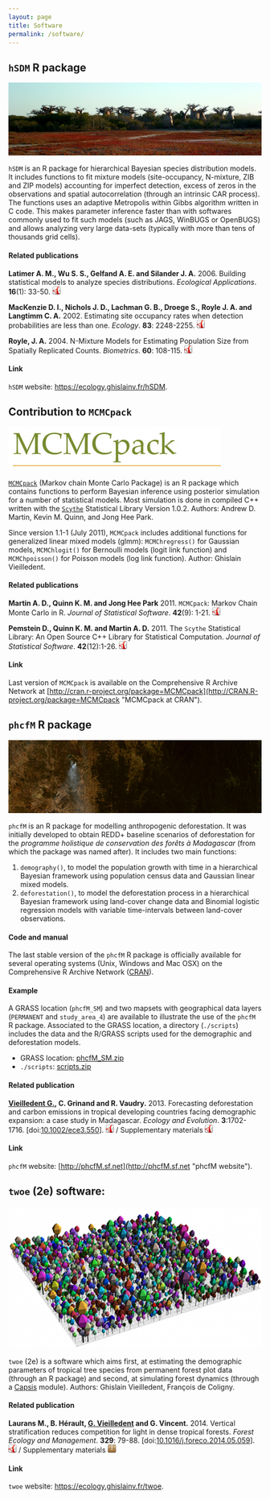 ```yaml
---
layout: page
title: Software
permalink: /software/
---
```


## `hSDM` R package

<div id="img_software">
  <img src="/images/software/Agrandidieri.jpg" alt="Adansonia grandidieri"/>
</div>

`hSDM` is an R package for hierarchical Bayesian species distribution models. It includes functions to fit mixture models (site-occupancy, N-mixture, ZIB and ZIP models) accounting for imperfect detection, excess of zeros in the observations and spatial autocorrelation (through an intrinsic CAR process). The functions uses an adaptive Metropolis within Gibbs algorithm written in C code. This makes parameter inference faster than with softwares commonly used to fit such models (such as JAGS, WinBUGS or OpenBUGS) and allows analyzing very large data-sets (typically with more than tens of thousands grid cells).

#### Related publications

**Latimer A. M., Wu S. S., Gelfand A. E. and Silander J. A.** 2006\. Building statistical models to analyze species distributions. _Ecological Applications_. **16**(1): 33-50\. [![manuscript in pdf](/images/logos/logo-pdf.png "manuscript in pdf")](/publications/biblio/Latimer2006-EcologicalApplications.pdf)

**MacKenzie D. I., Nichols J. D., Lachman G. B., Droege S., Royle J. A. and Langtimm C. A.** 2002\. Estimating site occupancy rates when detection probabilities are less than one. _Ecology_. **83**: 2248-2255\. [![manuscript in pdf](/images/logos/logo-pdf.png "manuscript in pdf")](/publications/biblio/MacKenzie2002-Ecology.pdf)

**Royle, J. A.** 2004\. N-Mixture Models for Estimating Population Size from Spatially Replicated Counts. _Biometrics_. **60**: 108-115\. [![manuscript in pdf](/images/logos/logo-pdf.png "manuscript in pdf")](/publications/biblio/Royle2004-Biometrics.pdf)

#### Link

`hSDM` website: <https://ecology.ghislainv.fr/hSDM>.

## Contribution to `MCMCpack`

![MCMCpack](/images/softwares/MCMCpack.jpg)

[`MCMCpack`](http://mcmcpack.wustl.edu/ "MCMCpack at wustl") (Markov chain Monte Carlo Package) is an R package which contains functions to perform Bayesian inference using posterior simulation for a number of statistical models. Most simulation is done in compiled C++ written with the [`Scythe`](http://scythe.wustl.edu/) Statistical Library Version 1.0.2. Authors: Andrew D. Martin, Kevin M. Quinn, and Jong Hee Park.

Since version 1.1-1 (July 2011), `MCMCpack` includes additional functions for generalized linear mixed models (glmm): `MCMChregress()` for Gaussian models, `MCMChlogit()` for Bernoulli models (logit link function) and `MCMChpoisson()` for Poisson models (log link function). Author: Ghislain Vieilledent. 

#### Related publications

**Martin A. D., Quinn K. M. and Jong Hee Park** 2011. `MCMCpack`: Markov Chain Monte Carlo in R. _Journal of Statistical Software_. **42**(9): 1-21. [![manuscript in pdf](/images/logos/logo-pdf.png "manuscript in pdf")](/publications/biblio/Martin2011-JSS.pdf) 

**Pemstein D., Quinn K. M. and Martin A. D.** 2011\. The `Scythe` Statistical Library: An Open Source C++ Library for Statistical Computation. _Journal of Statistical Software_. **42**(12):1-26. [![manuscript in pdf](/images/logos/logo-pdf.png "manuscript in pdf")](/publications/biblio/Pemstein2011-JSS.pdf)

#### Link

Last version of `MCMCpack` is available on the Comprehensive R Archive Network at [http://cran.r-project.org/package=MCMCpack](http://CRAN.R-project.org/package=MCMCpack "MCMCpack at CRAN").

## `phcfM` R package

<div id="img_softwares">
  <img src="/images/softwares/deforestation.jpg" alt="deforestation"/>
</div>

`phcfM` is an R package for modelling anthropogenic deforestation. It was initially developed to obtain REDD+ baseline scenarios of deforestation for the _programme holistique de conservation des forêts à Madagascar_ (from which the package was named after). It includes two main functions:

1. `demography()`, to model the population growth with time in a hierarchical Bayesian framework using population census data and Gaussian linear mixed models.
2. `deforestation()`, to model the deforestation process in a hierarchical Bayesian framework using land-cover change data and Binomial logistic regression models with variable time-intervals between land-cover observations.

#### Code and manual

The last stable version of the `phcfM` R package is officially available for several operating systems (Unix, Windows and Mac OSX) on the Comprehensive R Archive Network ([CRAN](http://cran.r-project.org/web/packages/phcfM/index.html)).

#### Example

A GRASS location (`phcfM_SM`) and two mapsets with geographical data layers (`PERMANENT` and `study_area_4`) are available to illustrate the use of the `phcfM` R package. Associated to the GRASS location, a directory (`./scripts`) includes the data and the R/GRASS scripts used for the demographic and deforestation models.

- GRASS location: [phcfM_SM.zip](http://sourceforge.net/projects/phcfm/files/phcfM_SM.zip/download)
- `./scripts`: [scripts.zip](http://sourceforge.net/projects/phcfm/files/scripts.zip/download)

#### Related publication

**<span style="text-decoration: underline;">Vieilledent G.</span>, C. Grinand and R. Vaudry.** 2013. Forecasting deforestation and carbon emissions in tropical developing countries facing demographic expansion: a case study in Madagascar. _Ecology and Evolution_. **3**:1702-1716.
\[doi:[10.1002/ece3.550](http://dx.doi.org/10.1002/ece3.550)\].
[![manuscript in pdf](/images/logos/logo-pdf.png "manuscript in pdf")](http://onlinelibrary.wiley.com/doi/10.1002/ece3.550/pdf) /
Supplementary materials [![supplements](/images/logos/logo-pdf.png "supplements")](http://onlinelibrary.wiley.com/store/10.1002/ece3.550/asset/supinfo/ece3550-sup-0001-AppendixS1-S8.pdf?v=1&s=60392770526cfbe1f23b0aa1cc92f3b0e922e267)

#### Link

`phcfM` website: [http://phcfM.sf.net](http://phcfM.sf.net "phcfM website").

## `twoe` (2e) software:

![twoe](/images/softwares/twoe.png)

`twoe` (2e) is a software which aims first, at estimating the demographic parameters of tropical tree species from permanent forest plot data (through an R package) and second, at simulating forest dynamics (through a [Capsis](http://capsis.cirad.fr/) module). Authors: Ghislain Vieilledent, François de Coligny.

#### Related publication

**Laurans M., B. Hérault, <span style="text-decoration: underline;">G. Vieilledent</span> and G. Vincent.** 2014. Vertical stratification reduces competition for light in dense tropical forests. _Forest Ecology and Management_. **329**: 79-88.
\[doi:[10.1016/j.foreco.2014.05.059](http://dx.doi.org/10.1016/j.foreco.2014.05.059)\].
[![manuscript in pdf](/images/logos/logo-pdf.png "manuscript in pdf")](/publications/Laurans2014-FEM.pdf) /
Supplementary materials [![supplements](/images/logos/logo-zip.png "supplements")](/publications/Laurans2014-FEM-SM.zip)

#### Link

`twoe` website: <https://ecology.ghislainv.fr/twoe>.